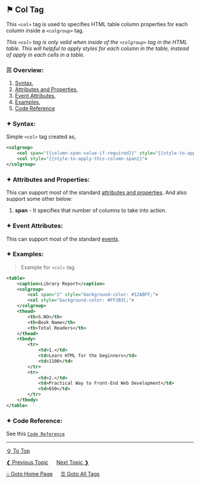 ## &#9873; Col Tag
This `<col>` tag is used to specifies HTML table column properties for each column inside a `<colgroup>` tag.

*This `<col>` tag is only valid when inside of the `<colgroup>` tag in the HTML table. This will helpful to apply styles for each column in the table, instead of apply in each cells in a table.*

### &#9780; Overview:
1. [Syntax](#-syntax),
2. [Attributes and Properties](#-attributes-and-properties),
3. [Event Attributes](#-event-attributes),
4. [Examples](#-examples),
5. [Code Reference](#-code-reference)

### &#10022; Syntax:

Simple `<col>` tag created as, 
```xml
<colgroup>
	<col span="{{column-span-value-if-required}}" style="{{style-to-apply-this-column-span}}">
	<col style="{{style-to-apply-this-column-span}}">
</colgroup>
```

### &#10022; Attributes and Properties:
This can support most of the standard [attributes and properties](../docs/attributes-and-properties.md).
And also support some other below:
1. **span** - It specifies that number of columns to take into action.

### &#10022; Event Attributes:
This can support most of the standard [events](../docs/events.md).

### &#10022; Examples:
> Example for `<col>` tag
```xml
<table>
	<caption>Library Report</caption>
	<colgroup>
		<col span="2" style="background-color: #12ABFF;">
		<col style="background-color: #FF2B3C;">
	</colgroup>
	<thead>
		<th>S.NO</th>
		<th>Book Name</th>
		<th>Total Readers</th>		
	</thead>
	<tbody>
		<tr>
			<td>1.</td>
			<td>Learn HTML for the beginners</td>
			<td>1100</td>			
		</tr>
		<tr>
			<td>2.</td>
			<td>Practical Way to Front-End Web Development</td>			
			<td>650</td>
		</tr>
	</tbody>
</table>
```

### &#10022; Code Reference:
See this [`Code Reference`](../code/col-tag.html)

---
[&#8682; To Top](#-col-tag)

[&#10094; Previous Topic](./code-tag.md) &emsp; [Next Topic &#10095;](./colgroup-tag.md)

[&#8962; Goto Home Page](../README.md) &emsp; [&#9776; Goto All Tags](../all-tags.md)
